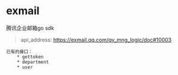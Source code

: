 # exmail
腾讯企业邮箱go sdk

> api_address: https://exmail.qq.com/qy_mng_logic/doc#10003

```
已有的接口：
    * gettoken
    * department
    * user
```
